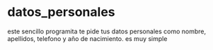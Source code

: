 # datos_personales
este sencillo programita te pide tus datos personales como nombre, apellidos, telefono y año de nacimiento. es muy simple
